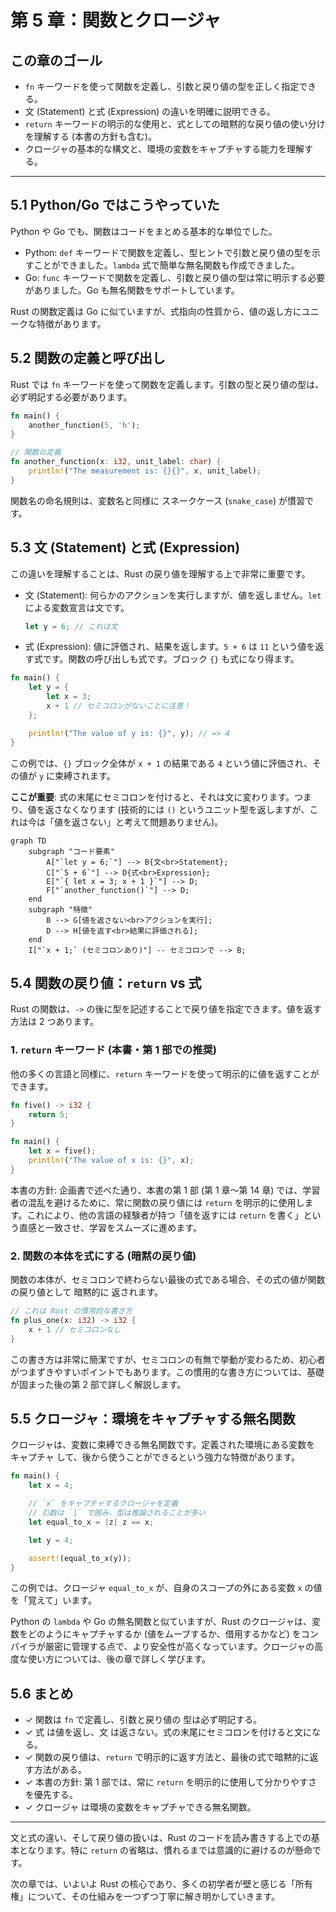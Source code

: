 # 第 5 章：関数とクロージャ

## この章のゴール
- `fn` キーワードを使って関数を定義し、引数と戻り値の型を正しく指定できる。
- 文 (Statement) と式 (Expression) の違いを明確に説明できる。
- `return` キーワードの明示的な使用と、式としての暗黙的な戻り値の使い分けを理解する (本書の方針も含む)。
- クロージャの基本的な構文と、環境の変数をキャプチャする能力を理解する。

---

## 5.1 Python/Go ではこうやっていた

Python や Go でも、関数はコードをまとめる基本的な単位でした。

- Python: `def` キーワードで関数を定義し、型ヒントで引数と戻り値の型を示すことができました。`lambda` 式で簡単な無名関数も作成できました。
- Go: `func` キーワードで関数を定義し、引数と戻り値の型は常に明示する必要がありました。Go も無名関数をサポートしています。

Rust の関数定義は Go に似ていますが、式指向の性質から、値の返し方にユニークな特徴があります。

## 5.2 関数の定義と呼び出し

Rust では `fn` キーワードを使って関数を定義します。引数の型と戻り値の型は、必ず明記する必要があります。

```rust
fn main() {
    another_function(5, 'h');
}

// 関数の定義
fn another_function(x: i32, unit_label: char) {
    println!("The measurement is: {}{}", x, unit_label);
}
```

関数名の命名規則は、変数名と同様に スネークケース (`snake_case`) が慣習です。

## 5.3 文 (Statement) と式 (Expression)

この違いを理解することは、Rust の戻り値を理解する上で非常に重要です。

- 文 (Statement): 何らかのアクションを実行しますが、値を返しません。`let` による変数宣言は文です。
  ```rust
  let y = 6; // これは文
  ```
- 式 (Expression): 値に評価され、結果を返します。`5 + 6` は `11` という値を返す式です。関数の呼び出しも式です。ブロック `{}` も式になり得ます。

```rust
fn main() {
    let y = {
        let x = 3;
        x + 1 // セミコロンがないことに注意！
    };

    println!("The value of y is: {}", y); // => 4
}
```
この例では、`{}` ブロック全体が `x + 1` の結果である `4` という値に評価され、その値が `y` に束縛されます。

**ここが重要**: 式の末尾にセミコロンを付けると、それは文に変わります。つまり、値を返さなくなります (技術的には `()` というユニット型を返しますが、これは今は「値を返さない」と考えて問題ありません)。

```mermaid
graph TD
    subgraph "コード要素"
        A["`let y = 6;`"] --> B{文<br>Statement};
        C["`5 + 6`"] --> D{式<br>Expression};
        E["`{ let x = 3; x + 1 }`"] --> D;
        F["`another_function()`"] --> D;
    end
    subgraph "特徴"
        B --> G[値を返さない<br>アクションを実行];
        D --> H[値を返す<br>結果に評価される];
    end
    I["`x + 1;` (セミコロンあり)"] -- セミコロンで --> B;
```

## 5.4 関数の戻り値：`return` vs 式

Rust の関数は、`->` の後に型を記述することで戻り値を指定できます。値を返す方法は 2 つあります。

### 1. `return` キーワード (本書・第 1 部での推奨)
他の多くの言語と同様に、`return` キーワードを使って明示的に値を返すことができます。

```rust
fn five() -> i32 {
    return 5;
}

fn main() {
    let x = five();
    println!("The value of x is: {}", x);
}
```

本書の方針: 企画書で述べた通り、本書の第 1 部 (第 1 章〜第 14 章) では、学習者の混乱を避けるために、常に関数の戻り値には `return` を明示的に使用します。これにより、他の言語の経験者が持つ「値を返すには `return` を書く」という直感と一致させ、学習をスムーズに進めます。

### 2. 関数の本体を式にする (暗黙の戻り値)

関数の本体が、セミコロンで終わらない最後の式である場合、その式の値が関数の戻り値として 暗黙的に 返されます。

```rust
// これは Rust の慣用的な書き方
fn plus_one(x: i32) -> i32 {
    x + 1 // セミコロンなし
}
```
この書き方は非常に簡潔ですが、セミコロンの有無で挙動が変わるため、初心者がつまずきやすいポイントでもあります。この慣用的な書き方については、基礎が固まった後の第 2 部で詳しく解説します。

## 5.5 クロージャ：環境をキャプチャする無名関数

クロージャは、変数に束縛できる無名関数です。定義された環境にある変数を キャプチャ して、後から使うことができるという強力な特徴があります。

```rust
fn main() {
    let x = 4;

    // `x` をキャプチャするクロージャを定義
    // 引数は `|` で囲み、型は推論されることが多い
    let equal_to_x = |z| z == x;

    let y = 4;

    assert!(equal_to_x(y));
}
```

この例では、クロージャ `equal_to_x` が、自身のスコープの外にある変数 `x` の値を「覚えて」います。

Python の `lambda` や Go の無名関数と似ていますが、Rust のクロージャは、変数をどのようにキャプチャするか (値をムーブするか、借用するかなど) をコンパイラが厳密に管理する点で、より安全性が高くなっています。クロージャの高度な使い方については、後の章で詳しく学びます。

## 5.6 まとめ

- ✓ 関数は `fn` で定義し、引数と戻り値の 型は必ず明記する。
- ✓ 式 は値を返し、文 は返さない。式の末尾にセミコロンを付けると文になる。
- ✓ 関数の戻り値は、`return` で明示的に返す方法と、最後の式で暗黙的に返す方法がある。
- ✓ 本書の方針: 第 1 部では、常に `return` を明示的に使用して分かりやすさを優先する。
- ✓ クロージャ は環境の変数をキャプチャできる無名関数。

---

文と式の違い、そして戻り値の扱いは、Rust のコードを読み書きする上での基本となります。特に `return` の省略は、慣れるまでは意識的に避けるのが懸命です。

次の章では、いよいよ Rust の核心であり、多くの初学者が壁と感じる「所有権」について、その仕組みを一つずつ丁寧に解き明かしていきます。
